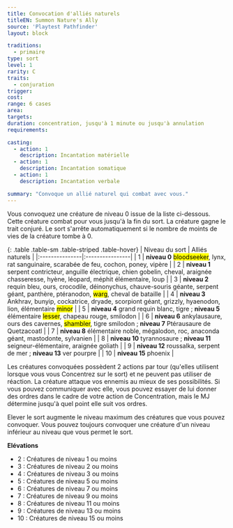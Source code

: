 ```yaml
---
title: Convocation d'alliés naturels
titleEN: Summon Nature's Ally
source: 'Playtest Pathfinder'
layout: block

traditions:
  - primaire
type: sort
level: 1
rarity: C
traits:
  - conjuration
trigger: 
cost: 
range: 6 cases
area: 
targets: 
duration: concentration, jusqu'à 1 minute ou jusqu'à annulation
requirements: 

casting:
  - action: 1
    description: Incantation matérielle
  - action: 1
    description: Incantation somatique
  - action: 1
    description: Incantation verbale

summary: "Convoque un allié naturel qui combat avec vous."
---
```

Vous convoquez une créature de niveau 0 issue de la liste ci-dessous. Cette créature combat pour vous jusqu'à la fin  du sort. La créature gagne le trait conjuré. Le sort s'arrête automatiquement si le nombre de moints de vies de la créature tombe à 0.

{: .table .table-sm .table-striped .table-hover}
| Niveau du sort | Alliés naturels |
|:---------------|:----------------|
| 1 | **niveau 0** <mark>bloodseeker</mark>, lynx, rat sanguinaire, scarabée de feu, cochon, poney, vipère |
| 2 | **niveau 1** serpent contricteur, anguille électrique, chien gobelin, cheval, araignée chasseresse, hyène, léopard, méphit élémentaire, loup |
| 3 | **niveau 2** requin bleu, ours, crocodile, déinonychus, chauve-souris géante, serpent géant, panthère, ptéranodon, <mark>warg</mark>, cheval de bataille |
| 4 | **niveau 3** Ankhrav, bunyip, cockatrice, dryade, scorpiont géant, grizzly, hyaenodon, lion, élémentaire <mark>minor</mark> |
| 5 | **niveau 4** grand requin blanc, tigre ; **niveau 5** élémentaire <mark>lesser</mark>, chapeau rouge, smilodon |
| 6 | **niveau 6** ankylausaure, ours des cavernes, <mark>shambler</mark>, tigre smilodon ; **niveau 7** Ptérausaure de Quetzacoatl |
| 7 | **niveau 8** élémentaire noble, mégalodon, roc, anaconda géant, mastodonte, sylvanien |
| 8 | **niveau 10** tyrannosaure ; **niveau 11** seigneur-élémentaire, araignée goliath |
| 9 | **niveau 12** roussalka, serpent de mer ; **niveau 13** ver pourpre |
| 10 | **niveau 15** phoenix |

Les créatures convoquées possèdent 2 actions par tour (qu'elles utilisent lorsque vous vous Concentrez sur le sort) et ne peuvent pas utiliser de réaction. La créature attaque vos ennemis au mieux de ses possibilités. Si vous pouvez communiquer avec elle, vous pouvez essayer de lui donner des ordres dans le cadre de votre action de Concentration, mais le MJ détermine jusqu'à quel point elle suit vos ordres.

Elever le sort augmente le niveau maximum des créatures que vous pouvez convoquer. Vous pouvez toujours convoquer une créature d'un niveau inférieur au niveau que vous permet le sort.

**Elévations**
* 2 : Créatures de niveau 1 ou moins
* 3 : Créatures de niveau 2 ou moins
* 4 : Créatures de niveau 3 ou moins
* 5 : Créatures de niveau 5 ou moins
* 6 : Créatures de niveau 7 ou moins
* 7 : Créatures de niveau 9 ou moins
* 8 : Créatures de niveau 11 ou moins
* 9 : Créatures de niveau 13 ou moins
* 10 : Créatures de niveau 15 ou moins

